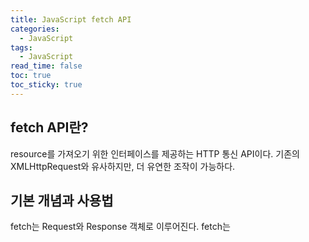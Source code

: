 ```yaml
---
title: JavaScript fetch API
categories:
  - JavaScript
tags:
  - JavaScript
read_time: false
toc: true
toc_sticky: true
---
```


## fetch API란?

resource를 가져오기 위한 인터페이스를 제공하는 HTTP 통신 API이다. 기존의 XMLHttpRequest와 유사하지만, 더 유연한 조작이 가능하다.


## 기본 개념과 사용법

fetch는 Request와 Response 객체로 이루어진다. fetch는